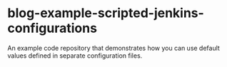 # blog-example-scripted-jenkins-configurations
An example code repository that demonstrates how you can use default values defined in separate configuration files.
